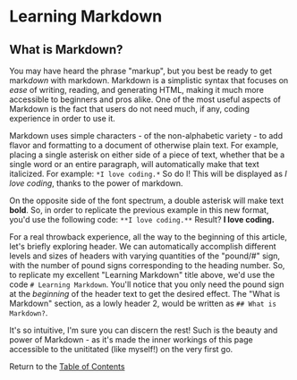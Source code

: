 # Learning Markdown

## What is Markdown?
You may have heard the phrase "markup", but you best be ready to get mark*down* with markdown. Markdown is a simplistic syntax that focuses on *ease* of writing, reading, and generating HTML, making it much more accessible to beginners and pros alike. One of the most useful aspects of Markdown is the fact that users do not need much, if any, coding experience in order to use it.

Markdown uses simple characters - of the non-alphabetic variety - to add flavor and formatting to a document of otherwise plain text. For example, placing a single asterisk on either side of a piece of text, whether that be a single word or an entire paragraph, will automatically make that text italicized. For example:
```*I love coding.*``` 
So do I! This will be displayed as *I love coding*, thanks to the power of markdown.

On the opposite side of the font spectrum, a double asterisk will make text **bold**. So, in order to replicate the previous example in this new format, you'd use the following code:
```**I love coding.**```
Result? **I love coding.**

For a real throwback experience, all the way to the beginning of this article, let's briefly exploring header. We can automatically accomplish different levels and sizes of headers with varying quantities of the "pound/#" sign, with the number of pound signs corresponding to the heading number. So, to replicate my excellent "Learning Markdown" title above, we'd use the code ```# Learning Markdown```. You'll notice that you only need the pound sign at the *beginning* of the header text to get the desired effect. The "What is Markdown" section, as a lowly header 2, would be written as ```## What is Markdown?```. 

It's so intuitive, I'm sure you can discern the rest! Such is the beauty and power of Markdown - as it's made the inner workings of this page accessible to the unititated (like myself!) on the very first go.

Return to the [Table of Contents](https://alex-whan.github.io/learning-journal/)
